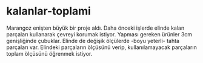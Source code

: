# kalanlar-toplami
Marangoz enişten büyük bir proje aldı. Daha önceki işlerde elinde kalan parçaları kullanarak çevreyi korumak istiyor. Yapması gereken ürünler 3cm genişliğinde çubuklar. Elinde de değişik ölçülerde -boyu yeterli- tahta parçaları var. Elindeki parçaların ölçüsünü verip, kullanılamayacak parçaların toplam ölçüsünü öğrenmek istiyor.
